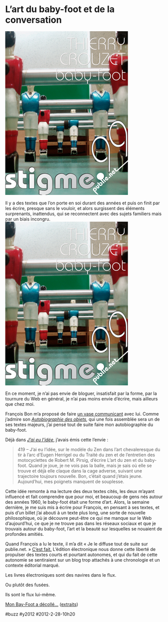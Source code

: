 # L’art du baby-foot et de la conversation

![](_i/cover-image.png)

Il y a des textes que l’on porte en soi durant des années et puis on finit par les écrire, presque sans le vouloir, et alors surgissent des éléments surprenants, inattendus, qui se reconnectent avec des sujets familiers mais par un biais incongru.
![](_i/cover-image.png)

En ce moment, je n’ai pas envie de bloguer, insatisfait par la forme, par la tournure du Web en général, je n’ai pas moins envie d’écrire, mais ailleurs que chez moi.

François Bon m’a proposé de faire [un vase communicant](http://rendezvousdesvases.blogspot.com/) avec lui. Comme j’admire son [*Autobiographie des objets*](http://www.tierslivre.net/spip/spip.php?rubrique69), qui une fois assemblée sera un de ses textes majeurs, j’ai pensé tout de suite faire mon autobiographie du baby-foot.

Déjà dans *[J’ai eu l’idée](../../page/id)*, j’avais émis cette l’envie :

> 419 – J’ai eu l’idée, sur le modèle du Zen dans l’art chevaleresque du tir à l’arc d’Eugen Herrigel ou du Traité du zen et de l’entretien des motocyclettes de Robert M. Pirsig, d’écrire L’art du zen et du baby-foot. Quand je joue, je ne vois pas la balle, mais je sais où elle se trouve et déjà elle claque dans la cage adverse, suivant une trajectoire toujours nouvelle. Bon, c’était quand j’étais jeune. Aujourd’hui, mes poignets manquent de souplesse.

Cette idée remonte à ma lecture des deux textes cités, les deux m’ayant influencé et fait comprendre que pour moi, et beaucoup de gens nés autour des années 1960, le baby-foot était une forme d’art. Alors, la semaine dernière, je me suis mis à écrire pour François, en pensant à ses textes, et puis d’un billet j’ai abouti à un texte plus long, une sorte de nouvelle philosophique, où je découvre peut-être ce qui me manque sur le Web d’aujourd’hui, ce que je ne trouve pas dans les réseaux sociaux et que je trouvais autour du baby-foot, l’art et la beauté sur lesquelles se nouaient de profondes amitiés.

Quand François a lu le texte, il m’a dit « Je le diffuse tout de suite sur publie.net. » [C’est fait.](http://www.publie.net/fr/ebook/9782814506213/baby-foot) L’édition électronique nous donne cette liberté de propulser des textes courts et pourtant autonomes, et qui du fait de cette autonomie se sentiraient sur un blog trop attachés à une chronologie et un contexte éditorial marqué.

Les livres électroniques sont des navires dans le flux.

Ou plutôt des fusées.

Ils sont le flux lui-même.

[Mon Bay-Foot a décollé...](http://www.publie.net/fr/ebook/9782814506213/baby-foot) ([extraits](http://www.publie.net/fr/preview/8279/baby-foot_1-7.pdf))

#buzz #y2012 #2012-2-28-10h20
